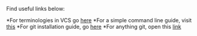 Find useful links below:

*For terminologies in VCS go [here](https://betterexplained.com/articles/a-visual-guide-to-version-control/)
*For a simple command line guide, visit [this](http://rogerdudler.github.io/git-guide/)
*For git installation guide, go [here](https://git-scm.com/book/en/v2/Getting-Started-Installing-Git)
*For anything git, open this [link](https://git-scm.com/book/en/v2)

